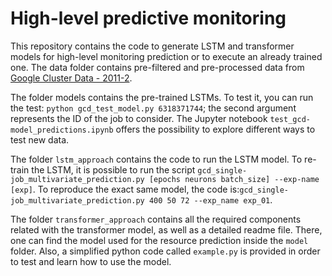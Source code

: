 # High-level predictive monitoring

This repository contains the code to generate LSTM and transformer models for high-level monitoring prediction or to execute an already trained one.
The data folder contains pre-filtered and pre-processed data from [Google Cluster Data - 2011-2](https://github.com/google/cluster-data/blob/master/ClusterData2011_2.md).

The folder models contains the pre-trained LSTMs. To test it, you can run the test: `python gcd_test_model.py 6318371744`; the second argument represents the ID of the job to consider. The Jupyter notebook `test_gcd-model_predictions.ipynb` offers the possibility to explore different ways to test new data.

The folder `lstm_approach` contains the code to run the LSTM model. To re-train the LSTM, it is possible to run the script `gcd_single-job_multivariate_prediction.py [epochs neurons batch_size] --exp-name [exp]`. To reproduce the exact same model, the code is:`gcd_single-job_multivariate_prediction.py 400 50 72 --exp_name exp_01`.

The folder `transformer_approach` contains all the required components related with the transformer model, as well as a detailed readme file. There, one can find the model used for the resource prediction inside the `model` folder. Also, a simplified python code called `example.py` is provided in order to test and learn how to use the model.
